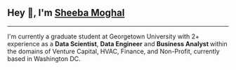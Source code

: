 <h2>Hey 👋, I'm <a href="https://sheebamoghal.georgetown.domains/">Sheeba Moghal</a></h2>

----

<p>I'm currently a graduate student at Georgetown University with 2+ experience as a <strong>Data Scientist</strong>, <strong>Data Engineer</strong> and <strong> Business Analyst </strong> within the domains of Venture Capital, HVAC, Finance, and Non-Profit, currently based in Washington DC. </p>

